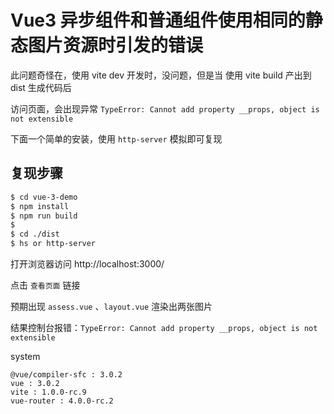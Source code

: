 Vue3 异步组件和普通组件使用相同的静态图片资源时引发的错误
===

此问题奇怪在，使用 vite dev 开发时，没问题，但是当 使用 vite build 产出到 dist 生成代码后

访问页面，会出现异常 `TypeError: Cannot add property __props, object is not extensible`

下面一个简单的安装，使用 `http-server` 模拟即可复现

复现步骤
----
```bash
$ cd vue-3-demo
$ npm install
$ npm run build
$
$ cd ./dist
$ hs or http-server
```
打开浏览器访问 http://localhost:3000/

点击 `查看页面` 链接

预期出现 `assess.vue` 、`layout.vue` 渲染出两张图片

结果控制台报错：`TypeError: Cannot add property __props, object is not extensible`

system
```
@vue/compiler-sfc : 3.0.2
vue : 3.0.2
vite : 1.0.0-rc.9
vue-router : 4.0.0-rc.2
```
